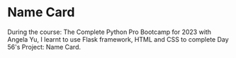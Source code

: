 # Name Card
During the course: The Complete Python Pro Bootcamp for 2023 with Angela Yu, I learnt to use Flask framework, HTML and CSS to complete Day 56's Project: Name Card.
